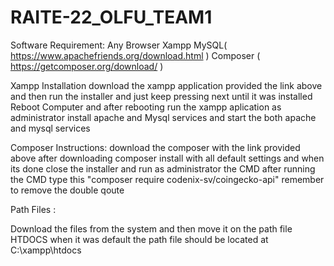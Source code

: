 # RAITE-22_OLFU_TEAM1

Software Requirement: 
Any Browser
Xampp MySQL( https://www.apachefriends.org/download.html )
Composer ( https://getcomposer.org/download/ )

Xampp Installation
download the xampp application provided the link above
and then run the installer 
and just keep pressing next until it was installed 
Reboot Computer
and after rebooting
run the xampp aplication as administrator
install apache and Mysql services
and start the both apache and mysql services

Composer Instructions:
 download the composer with the link provided above
after downloading composer install with all default settings 
and when its done close the installer and run as administrator the CMD 
after running the CMD type this "composer require codenix-sv/coingecko-api" remember to remove the double qoute


Path Files :

Download the files from the system and then move it on the path file HTDOCS 
when it was default the path file should be located at C:\xampp\htdocs 





